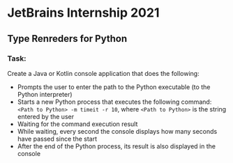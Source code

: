 # JetBrains Internship 2021
## Type Renreders for Python
### Task:
  Create a Java or Kotlin console application that does the following:
  * Prompts the user to enter the path to the Python executable (to the Python interpreter)
  * Starts a new Python process that executes the following command: <code/>\<Path to Python\> -m timeit -r 10</code>, where <code/>\<Path to Python\></code> is the string entered by the user
  * Waiting for the command execution result
  * While waiting, every second the console displays how many seconds have passed since the start
  * After the end of the Python process, its result is also displayed in the console

